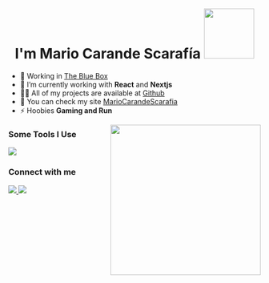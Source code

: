 <h1 align="center">
    I'm Mario Carande Scarafía
    <img width="100px" src="https://i.pinimg.com/originals/6e/a5/fd/6ea5fd598477f4eb62253fc3004039ca.gif" />
</h1>

- 🔭 Working in [The Blue Box](https://www.thebluebox.dev/)
- 🌱 I’m currently working with **React** and **Nextjs**
- 👨‍💻 All of my projects are available at [Github](https://github.com/mariiocarande)
- 👀 You can check my site [MarioCarandeScarafia](https://mariocarandescarafia.netlify.app)
- ⚡ Hoobies **Gaming and Run**

<div align="right">
    <img align="right" width="300px" src="https://media.giphy.com/media/9X25de3SwaZqg/giphy.gif" />
</div>

### Some Tools I Use

<p align="left">
    <img src="https://skillicons.dev/icons?i=html,css,js,react,nextjs,tailwind,bootstrap,heroku,aws,nodejs,graphql&theme=light" />
</p>

### Connect with me

<div align="left">
  <a href="https://github.com/mariiocarande" target="_blank">
    <img src="https://skillicons.dev/icons?i=github&theme=light" />
  </a>
  <a href="https://www.linkedin.com/in/mario-carande-scarafia/" target="_blank">
    <img src="https://skillicons.dev/icons?i=linkedin&theme=light" />
  </a>
</div>
